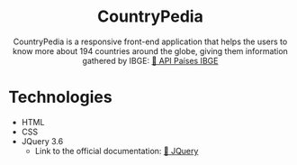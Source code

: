 <h1 align="center">CountryPedia</h1>
<p align="center">CountryPedia is a responsive front-end application that helps the users to know more about 194 countries around the globe, giving them information gathered by IBGE:  <a href="https://servicodados.ibge.gov.br/api/docs/paises">🔗 API Países IBGE</a></p>

Technologies
=================
<!--ts-->
   * HTML
   * CSS
   * JQuery 3.6
      - Link to the official documentation:  <a href="https://jquery.com/">🔗 JQuery</a>
<!--te-->
